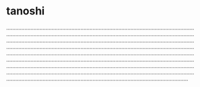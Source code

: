 # tanoshi

........................................................................................................................................................................................................................................................................................................................................................................................................................................................................................................................................................................................................................................................................................................................................................................................................................................................................................................................................................................................................................................................................................................................................................